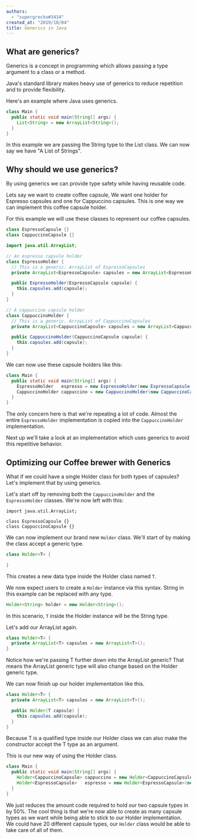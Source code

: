 ```yaml
---
authors:
  - "supergrecko#3434"
created_at: "2019/10/04"
title: Generics in Java
---
```


## What are generics?

Generics is a concept in programming which allows passing a type argument to a class or a method.

Java's standard library makes heavy use of generics to reduce repetition and to provide flexibility.

Here's an example where Java uses generics.

```java
class Main {
  public static void main(String[] args) {
    List<String> = new ArrayList<String>();
  }
}
```

In this example we are passing the String type to the List class. We can now say we have "A List of Strings".

## Why should we use generics?

By using generics we can provide type safety while having reusable code.

Lets say we want to create coffee capsule, We want one holder for Espresso capsules and one for Cappuccino capsules. This is one way we can implement this coffee capsule holder.

For this example we will use these classes to represent our coffee capsules.

```java
class EspressoCapsule {}
class CappuccinoCapsule {}
```

```java
import java.util.ArrayList;

// An espresso capsule holder
class EspressoHolder {
  // This is a generic. ArrayList of EspressoCapsules
  private ArrayList<EspressoCapsule> capsules = new ArrayList<EspressoCapsule>();

  public EspressoHolder(EspressoCapsule capsule) {
    this.capsules.add(capsule);
  }
}

// A cappuccino capsule holder
class CappuccinoHolder {
  // This is a generic. ArrayList of CappuccinoCapsules
  private ArrayList<CappuccinoCapsule> capsules = new ArrayList<CappuccinoCapsule>();

  public CappuccinoHolder(CappuccinoCapsule capsule) {
    this.capsules.add(capsule);
  }
}
```

We can now use these capsule holders like this:

```java
class Main {
  public static void main(String[] args) {
    EspressoHolder   espresso = new EspressoHolder(new EspressoCapsule());
    CappuccinoHolder cappuccino = new CappuccinoHolder(new CappuccinoCapsule());
  }
}
```

The only concern here is that we're repeating a lot of code. Almost the entire `EspressoHolder` implementation is copied into the `CappuccinoHolder` implementation.

Next up we'll take a look at an implementation which uses generics to avoid this repetitive behavior.

## Optimizing our Coffee brewer with Generics

What if we could have a single Holder class for both types of capsules? Let's implement that by using generics.

Let's start off by removing both the `CappuccinoHolder` and the `EspressoHolder` classes. We're now left with this:

```
import java.util.ArrayList;

class EspressoCapsule {}
class CappuccinoCapsule {}
```

We can now implement our brand new `Holder` class. We'll start of by making the class accept a generic type.

```java
class Holder<T> {

}
```

This creates a new data type inside the Holder class named `T`.

We now expect users to create a `Holder` instance via this syntax. String in this example can be replaced with any type.

```java
Holder<String> holder = new Holder<String>();
```

In this scenario, `T` inside the Holder instance will be the String type.

Let's add our ArrayList again.

```java
class Holder<T> {
  private ArrayList<T> capsules = new ArrayList<T>();
}
```

Notice how we're passing T further down into the ArrayList generic? That means the ArrayList generic type will also change based on the Holder generic type.

We can now finish up our holder implementation like this.

```java
class Holder<T> {
  private ArrayList<T> capsules = new ArrayList<T>();

  public Holder(T capsule) {
    this.capsules.add(capsule);
  }
}
```

Because T is a qualified type inside our Holder class we can also make the constructor accept the T type as an argument.

This is our new way of using the Holder class.

```java
class Main {
  public static void main(String[] args) {
    Holder<CappuccinoCapsule> cappuccino = new Holder<CappuccinoCapsule>(new CappuccinoCapsule());
    Holder<EspressoCapsule>   espresso = new Holder<EspressoCapsule>(new EspressoCapsule());
  }
}
```

We just reduces the amount code required to hold our two capsule types in by 50%. The cool thing is that we're now able to create as many capsule types as we want while being able to stick to our Holder implementation. We could have 20 different capsule types, our `Holder` class would be able to take care of all of them.
